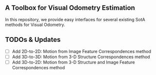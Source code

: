 ## A Toolbox for Visual Odometry Estimation

In this repository, we provide easy interfaces for several existing SotA methods for Visual Odometry.

## TODOs & Updates

- [ ] Add 2D-to-2D: Motion from Image Feature Correspondences method
- [ ] Add 3D-to-3D: Motion from 3-D Structure Correspondences method
- [ ] Add 3D-to-2D: Motion from 3-D Structure and Image Feature Correspondences method
